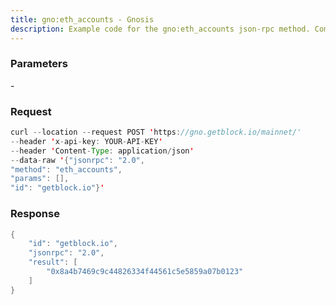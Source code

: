 ```yaml
---
title: gno:eth_accounts - Gnosis
description: Example code for the gno:eth_accounts json-rpc method. Сomplete guide on how to use gno:eth_accounts json-rpc in GetBlock.io Web3 documentation.
---
```


### Parameters


\-

### Request

``` java
curl --location --request POST 'https://gno.getblock.io/mainnet/' 
--header 'x-api-key: YOUR-API-KEY' 
--header 'Content-Type: application/json' 
--data-raw '{"jsonrpc": "2.0",
"method": "eth_accounts",
"params": [],
"id": "getblock.io"}'
```

###  Response

``` java
{
    "id": "getblock.io",
    "jsonrpc": "2.0",
    "result": [
        "0x8a4b7469c9c44826334f44561c5e5859a07b0123"
    ]
}
```

